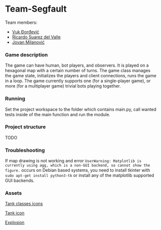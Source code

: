 # Team-Segfault

Team members:

- [Vuk Đorđević](https://github.com/MegatronJeremy)
- [Ricardo Suarez del Valle](https://github.com/RicardoSdV)
- [Jovan Milanović](https://github.com/wanjoh)

### Game description

The game can have human, bot players, and observers. It is played on a hexagonal map with a certain number of turns. The
game class manages the game state, initializes the players and client connections, runs the game in a loop.
The game currently supports one (for a single-player game), or more (for a multiplayer game) trivial bots playing
together.

### Running

Set the project workspace to the folder which contains main.py, call wanted tests inside of the main function and run
the module.

### Project structure

TODO

### Troubleshooting

If map drawing is not working and
error ```UserWarning: Matplotlib is currently using agg, which is a non-GUI backend, so cannot show the figure.```
occurs on Debian based systems,
you need to install tkinter with ```sudo apt-get install python3-tk``` or install any of the matplotlib supported GUI
backends.

### Assets

[Tank classes icons](https://icon-library.com/icon/world-of-tanks-icon-12.html)

[Tank icon]()

[Explosion]()